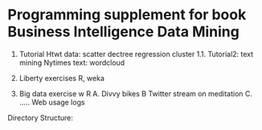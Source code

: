 # Programming supplement for book Business Intelligence Data Mining

1. Tutorial
Htwt data: scatter dectree regression cluster
1.1. Tutorial2: text mining
Nytimes text: wordcloud

2. Liberty exercises
R, weka 

3. Big data exercise w R
A. Divvy bikes 
B Twitter stream on meditation
C. ..... Web usage logs 

Directory Structure:
